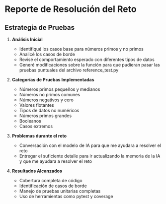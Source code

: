 # Reporte de Resolución del Reto

## Estrategia de Pruebas

1. **Análisis Inicial**
   - Identifiqué los casos base para números primos y no primos
   - Analicé los casos de borde
   - Revisé el comportamiento esperado con diferentes tipos de datos
   - Generé modificaciones sobre la función para que pudieran pasar las pruebas puntuales del archivo reference_test.py

2. **Categorías de Pruebas Implementadas**
   - Números primos pequeños y medianos
   - Números no primos comunes
   - Números negativos y cero
   - Valores flotantes
   - Tipos de datos no numéricos
   - Números primos grandes
   - Booleanos
   - Casos extremos

3. **Problemas durante el reto**
   - Conversación con el modelo de IA para que me ayudara a resolver el reto
   - Entregar el suficiente detalle para ir actualizando la memoria de la IA y que me ayudara a resolver el reto

4. **Resultados Alcanzados**
   - Cobertura completa de código
   - Identificación de casos de borde
   - Manejo de pruebas unitarias completas
   - Uso de herramientas como pytest y coverage
